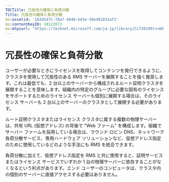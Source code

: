 ```yaml
---
TOCTitle: 冗長性の確保と負荷分散
Title: 冗長性の確保と負荷分散
ms:assetid: '162d547c-78a7-4848-b43e-58e481832af2'
ms:contentKeyID: 18122073
ms:mtpsurl: 'https://technet.microsoft.com/ja-jp/library/Cc720199(v=WS.10)'
---
```


冗長性の確保と負荷分散
======================

ユーザーが必要なときにライセンスを取得してコンテンツを発行できるように、クラスタを使用して冗長性のある RMS サーバーを展開することを強く推奨します。これは最低でも、2 台以上のサーバーから構成されるルート証明クラスタを展開することを意味します。組織内の特定のグループに必要な固有のライセンスをサポートするためのライセンス サーバーも個別に展開する場合は、そのライセンス サーバーも 2 台以上のサーバーのクラスタとして展開する必要があります。

ルート証明クラスタまたはライセンス クラスタに属する複数の物理サーバーは、共有 URL (仮想アドレス) の背後で "Web ファーム" を構成します。組織でサーバー ファームを採用している場合は、ラウンド ロビン DNS、ネットワーク負荷分散サービス、専用ハードウェア ソリューションなど、仮想アドレス指定のために使用しているどのような手法にも RMS を統合できます。

負荷分散に加えて、仮想アドレス指定を RMS と共に使用すると、証明サービスまたはライセンス サービスでいずれか 1 台の物理サーバーに依存することがなくなるという利点があります。エンド ユーザーのコンピュータは、クラスタ内の個別のサーバーに直接アクセスする必要はありません。
